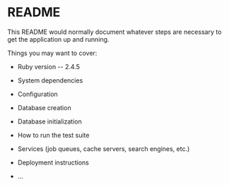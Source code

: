 # README

This README would normally document whatever steps are necessary to get the
application up and running.

Things you may want to cover:

* Ruby version -- 2.4.5

* System dependencies

* Configuration

* Database creation

* Database initialization

* How to run the test suite

* Services (job queues, cache servers, search engines, etc.)

* Deployment instructions

* ...
